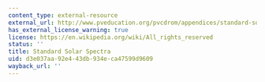 ```yaml
---
content_type: external-resource
external_url: http://www.pveducation.org/pvcdrom/appendices/standard-solar-spectra
has_external_license_warning: true
license: https://en.wikipedia.org/wiki/All_rights_reserved
status: ''
title: Standard Solar Spectra
uid: d3e037aa-92e4-43db-934e-ca47599d9609
wayback_url: ''
---
```

